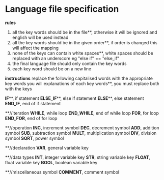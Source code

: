 # Language file specification
**rules**
1. all the key words should be in the file**, otherwise it will be ignored and english will be used instead
2. all the key words should be in the given order**, if order is changed this will affect the mapping
3. none of the keys can contain white spaces**, white spaces should be replaced with an underscore eg "else if" == "else_if"
4. the final language file should only contain the key words
5. each key word should be on a new line

**instructions**
replace the following capitalised words with the appropriate key words
you will explanations of each key words**, you must replace both with the keys

**IF****, if statement
**ELSE_IF****, else if statement
**ELSE****, else statement
**END_IF**, end of if statement

**//iteration
**WHILE**, while loop
**END_WHILE**, end of while loop
**FOR**, for loop
**END_FOR**, end of for loop

**//operation
**INC**, increment symbol
**DEC**, decrement symbol
**ADD**, addition symbol
**SUB**, subtraction symbol
**MULT**, multiplication symbol
**DIV**, division symbol
**SQRT**, power symbol

**//declaration
**VAR**, general variable key

**//data types
**INT**, integer variable key
**STR**, string variable key
**FLOAT**, float variable key
**BOOL**, boolean variable key

**//miscellaneous symbol
**COMMENT**, comment symbol